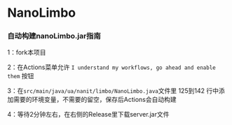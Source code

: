 # NanoLimbo

### 自动构建nanoLimbo.jar指南

1：fork本项目

2：在Actions菜单允许 `I understand my workflows, go ahead and enable them` 按钮

3：在`src/main/java/ua/nanit/limbo/NanoLimbo.java`文件里 125到142 行中添加需要的环境变量，不需要的留空，保存后Actions会自动构建

4：等待2分钟左右，在右侧的Release里下载server.jar文件
